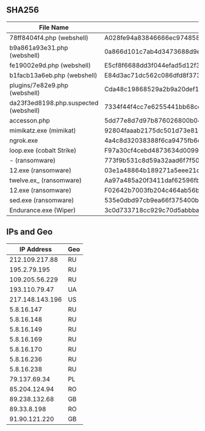 ## SHA256

| File Name | SHA256 |
|-----------|--------|
| 78ff8404f4.php (webshell) | A028fe94a83846666ec974858398dbdcfd6fdd29bd995619a1f2542f611d62d6 |
| b9a861a93e31.php (webshell) | 0a866d101c7ab4d3473688d9e1c0b870e807bf2823b8e2af8b304e3ca3fe577e |
| fe19002e9d.php (webshell) | E5cf8f6688dd3f044efad5d12f3f591b03c6f4b28b45e17ed35ed0f58fb28553 |
| b1facb13a6eb.php (webshell) | E84d3ac71dc562c086dfd8f373a6c0d25130079241ff02b872a4cbc3c3e06b97 |
| plugins/7e82e9.php (webshell) | Cda48c19868529a2b9a20def1b77140702ccf1506c4386c2f1d40da352d18291 |
| da23f3ed8198.php.suspected (webshell) | 7334f44f4cc7e6255441bb68ce5f023c9bf05bd7f719d4ba3fef37b68fd4e8ed |
| accesson.php | 5dd77e8d7d97b876026800b045c80e448fdef19f5549068b65dd4e2178d52a65 |
| mimikatz.exe (mimikat) | 92804faaab2175dc501d73e814663058c78c0a042675a8937266357bcfb96c50 |
| ngrok.exe | 4a4c8d32038388f6ca9475fb6db8024acd56a01721d53104c755f918fb31f221 |
| loop.exe (cobalt Strike) | F97a30cf4cebd4873634d0099fa2f0836e45ac99caa0cb276646e7d604dcb2cf |
| - (ransomware) | 773f9b531c8d59a32aad6f7f50e4a22c6e5642d4e70eed0a12390caf66eb8403 |
| 12.exe (ransomware) | 03e1a48864b189271a5eee21d92ece949e0c1c3019d2047dd2f855f2fdb58f27 |
| twelve.ex_ (ransomware) | Aa97a485a20f3411daf62596fbd2cefd1fdd957f497a9c79ac5b27720d4cca98 |
| 12.exe (ransomware) | F02642b7003fb204c464ab56ba93b00ea3cb8c7f96c936323c17b92f49c36c41 |
| sed.exe (ransomware) | 535e0dbd97cb9ea66f375400b550dd3bcad0788a89fb46996a651053a2df07c3 |
| Endurance.exe (Wiper) | 3c0d733718cc929c70d5abbbab003981b3f175b42688234620dc3b6572485ed4 |


## IPs and Geo

| IP Address      | Geo |
|-----------------|-----|
| 212.109.217.88  | RU  |
| 195.2.79.195    | RU  |
| 109.205.56.229  | RU  |
| 193.110.79.47   | UA  |
| 217.148.143.196 | US  |
| 5.8.16.147      | RU  |
| 5.8.16.148      | RU  |
| 5.8.16.149      | RU  |
| 5.8.16.169      | RU  |
| 5.8.16.170      | RU  |
| 5.8.16.236      | RU  |
| 5.8.16.238      | RU  |
| 79.137.69.34    | PL  |
| 85.204.124.94   | RO  |
| 89.238.132.68   | GB  |
| 89.33.8.198     | RO  |
| 91.90.121.220   | GB  |
